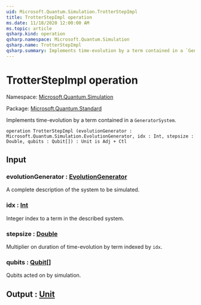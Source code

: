```yaml
---
uid: Microsoft.Quantum.Simulation.TrotterStepImpl
title: TrotterStepImpl operation
ms.date: 11/18/2020 12:00:00 AM
ms.topic: article
qsharp.kind: operation
qsharp.namespace: Microsoft.Quantum.Simulation
qsharp.name: TrotterStepImpl
qsharp.summary: Implements time-evolution by a term contained in a `GeneratorSystem`.
---
```


# TrotterStepImpl operation

Namespace: [Microsoft.Quantum.Simulation](xref:Microsoft.Quantum.Simulation)

Package: [Microsoft.Quantum.Standard](https://nuget.org/packages/Microsoft.Quantum.Standard)


Implements time-evolution by a term contained in a `GeneratorSystem`.

```qsharp
operation TrotterStepImpl (evolutionGenerator : Microsoft.Quantum.Simulation.EvolutionGenerator, idx : Int, stepsize : Double, qubits : Qubit[]) : Unit is Adj + Ctl
```


## Input

### evolutionGenerator : [EvolutionGenerator](xref:Microsoft.Quantum.Simulation.EvolutionGenerator)

A complete description of the system to be simulated.


### idx : [Int](xref:microsoft.quantum.lang-ref.int)

Integer index to a term in the described system.


### stepsize : [Double](xref:microsoft.quantum.lang-ref.double)

Multiplier on duration of time-evolution by term indexed by `idx`.


### qubits : [Qubit](xref:microsoft.quantum.lang-ref.qubit)[]

Qubits acted on by simulation.



## Output : [Unit](xref:microsoft.quantum.lang-ref.unit)

